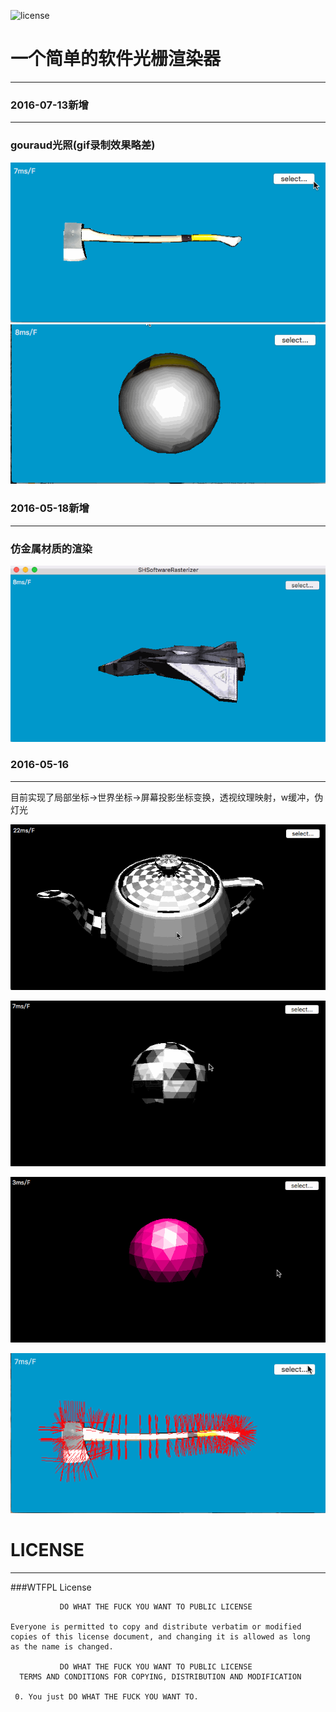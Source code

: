![license](https://img.shields.io/badge/license-WTFPL-brightgreen.svg)
# 一个简单的软件光栅渲染器

***
### 2016-07-13新增

***

### gouraud光照(gif录制效果略差)

![rendering_5](./arts/rendering_5.gif)
![rendering_6](./arts/rendering_6.gif)

### 2016-05-18新增

***

### 仿金属材质的渲染

![rendering_3](./arts/rendering_3.gif)





### 2016-05-16

***

目前实现了局部坐标->世界坐标->屏幕投影坐标变换，透视纹理映射，w缓冲，伪灯光

![rendering0](./arts/rendering_0.gif)

![rendering_1](./arts/rendering_1.gif)

![rendering_2](./arts/rendering_2.gif)

![rendering_4](./arts/rendering_4.gif)

# LICENSE

***

###WTFPL License

```
           DO WHAT THE FUCK YOU WANT TO PUBLIC LICENSE

Everyone is permitted to copy and distribute verbatim or modified
copies of this license document, and changing it is allowed as long
as the name is changed.

           DO WHAT THE FUCK YOU WANT TO PUBLIC LICENSE
  TERMS AND CONDITIONS FOR COPYING, DISTRIBUTION AND MODIFICATION

 0. You just DO WHAT THE FUCK YOU WANT TO.
```

